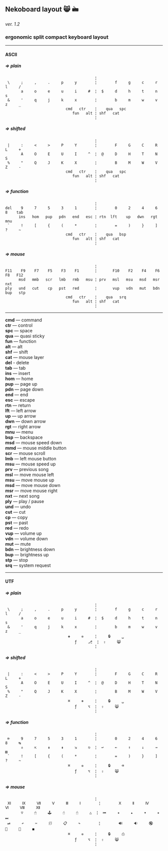 ## Nekoboard layout 😸 🖮

*ver. 1.2*

### ergonomic split compact keyboard layout

***

#### ASCII

##### => plain

                                            ¦
     \     ;     ,     .     p     y        ¦        f     g     c     r     l     /
           a     o     e     u     i     #  ¦  $     d     h     t     n     s
     &     '     q     j     k     x        ¦        b     m     w     v     z     _
                               cmd   ctr    ¦    qua   spc
                                  fun   alt ¦ shf   cat
                                            ¦

##### => shifted

                                            ¦
     |     :     <     >     P     Y        ¦        F     G     C     R     L     +
           A     O     E     U     I     ^  ¦  @     D     H     T     N     S
     %     "     Q     J     K     X        ¦        B     M     W     V     Z     -
                               cmd   ctr    ¦    qua   spc
                                  fun   alt ¦ shf   cat
                                            ¦

##### => function

                                            ¦
    del    9     7     5     3     1        ¦        0     2     4     6     8    tab
          ins   hom   pup   pdn   end   esc ¦ rtn  lft    up   dwn   rgt   mnu
     `     !     [     {     (     *        ¦        =     )     }     ]     ?     ~
                               cmd   ctr    ¦    qua   bsp
                                  fun   alt ¦ shf   cat
                                            ¦

##### => mouse

                                            ¦
    F11    F9    F7    F5    F3    F1       ¦       F10    F2    F4    F6    F8   F12
          msd   mmb   scr   lmb   rmb   msu ¦ prv   msl   msu   msd   msr   nxt
    ply   und   cut    cp   pst   red       ¦       vup   vdn   mut   bdn   bup   stp
                               cmd   ctr    ¦    qua   srq
                                  fun   alt ¦ shf   cat
                                            ¦

***

**cmd** — command  
**ctr** — control  
**spc** — space  
**qua** — quasi sticky  
**fun** — function  
**alt** — alt  
**shf** — shift  
**cat** — mouse layer  
**del** - delete  
**tab** — tab  
**ins** — insert  
**hom** — home  
**pup** — page up  
**pdn** — page down  
**end** — end  
**esc** — escape  
**rtn** — return  
**lft** — left arrow  
**up**  — up arrow  
**dwn** — down arrow  
**rgt** — right arrow  
**mnu** — menu  
**bsp** — backspace  
**msd** — mouse speed down  
**mmd** — mouse middle button  
**scr** — mouse scroll  
**lmb** — left mouse button  
**msu** — mouse speed up  
**prv** — previous song  
**msl** — move mouse left  
**msu** — move mouse up  
**msd** — move mouse down  
**msr** — move mouse right  
**nxt** — next song  
**ply** — play / pause  
**und** — undo  
**cut** — cut  
**cp**  — copy  
**pst** — past  
**red** — redo  
**vup** — volume up  
**vdn** — volume down  
**mut** — mute  
**bdn** — brightness down  
**bup** — brightness up  
**stp** — stop  
**srq** — system request  

***

#### UTF

##### => plain

                                            ¦
     \     ;     ,     .     p     y        ¦        f     g     c     r     l     /
           a     o     e     u     i     #  ¦  $     d     h     t     n     s
     &     '     q     j     k     x        ¦        b     m     w     v     z     _
                                ❖     ✲     ¦     🔒     ␣
                                   ƒ     ⎇  ¦  ⇧     😸
                                            ¦

##### => shifted

                                            ¦
     |     :     <     >     P     Y        ¦        F     G     C     R     L     +
           A     O     E     U     I     ^  ¦  @     D     H     T     N     S
     %     "     Q     J     K     X        ¦        B     M     W     V     Z     -
                                ⌘     ⎈     ¦     🔒     ␣
                                   ƒ     ⌥  ¦  ⇧     😸
                                            ¦

##### => function

                                            ¦
     ⌦     9     7     5     3     1        ¦        0     2     4     6     8     ↹
           ⎀     ⇱     ⇞     ⇟     ⇲     ⎋  ¦  ↩     ←     ↑     ↓     →     ▤
     `     !     [     {     (     *        ¦        =     )     }     ]     ?     ~
                                ⌘     ✲     ¦     🔒     ⌫
                                   ƒ     ⌥  ¦  ⇧     😸
                                            ¦

##### => mouse

                                            ¦
     Ⅺ     Ⅸ     Ⅶ     Ⅴ     Ⅲ     Ⅰ        ¦        Ⅹ     Ⅱ     Ⅳ     Ⅵ     Ⅷ     Ⅻ
           ▽     🖱     🕹     🖯     🖰     △  ¦  ⏮     ◂     ▴     ▾     ▸     ⏭
     ⏯     ↶     ✂     🗊     📋     ↷        ¦        🔊     🔉     🔇     🔅     🔆     ◼
                                ⌘     ✲     ¦     🔒     ⎙
                                   ƒ     ⌥  ¦  ⇧     😸
                                            ¦

